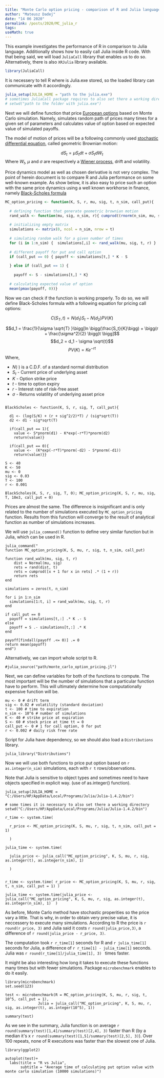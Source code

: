 ```yaml
---
title: "Monte Carlo option pricing - comparison of R and Julia languages"
author: "Mateusz Dadej"
date: "14 06 2020"
permalink: /posts/2020/MC_julia_r
tags:
useMath: true
---
```



This example investigates the performance of R in comparison to Julia language. Additionally shows how to easily call Julia inside R code. With that being said, we will load `JuliaCall` library that enables us to do so. Alternatively, there is also `XRJulia` library available. 

```R
library(JuliaCall)
```

It is necessery to tell R where is Julia.exe stored, so the loaded library can communicate with it accordingly.

```R
julia_setup(JULIA_HOME = "path to the julia.exe")
# sometimes JuliaCall package requires to also set there a working directory 
# setwd("path to the folder with julia.exe")
```


Next we will define function that price [European options](https://en.wikipedia.org/wiki/Option_style#American_and_European_options) based on Monte Carlo simulation. Namely, simulates random path of prices many times for a given set of parameters and calculates value of option based on expected value of simulated payoffs. 

The model of motion of prices will be a following commonly used [stochastic differential equation](https://en.wikipedia.org/wiki/Geometric_Brownian_motion), called geometric Brownian motion:

$$dS_t = \mu S_t dt + \sigma S_t dW_t$$
Where $W_t$, $\mu$ and $\sigma$ are respectively a [Wiener process](https://en.wikipedia.org/wiki/Wiener_process), drift and volatility.

Price dynamics model as well as chosen derivative is not very complex. The point of herein document is to compare R and Julia performance on some well-known example. As show below, it is also easy to price such an option with the same price dynamics using a well known workhorse in finance, namely [Black-Scholes formula](https://en.wikipedia.org/wiki/Black%E2%80%93Scholes_model#Black%E2%80%93Scholes_formula)


```R
MC_option_pricing <- function(K, S, r, mu, sig, t, n_sim, call_put){
  
  # defining function that generate geometric brownian motion
  rand_walk <- function(mu, sig, n_sim, r){ cumprod((rnorm(n_sim, mu, sig) + 1)/(r + 1)) }
  
  # initializing empty matrix
  simulations <- matrix(0, ncol = n_sim, nrow = t)
  
  # simulating random walk for a given number of times
  for (i in 1:n_sim) {  simulations[,i] <- rand_walk(mu, sig, t, r) }
  
  # different payoff for put and call option
  if (call_put == 0) { payoff <- simulations[t,] * K - S
    
  } else if (call_put == 1) {
    
    payoff <- S - simulations[t,] * K}
  
  # calculating expected value of option
  mean(pmax(payoff, 0))}
```

Now we can check if the function is working properly. To do so, we will define Black-Scholes formula with a following equation for pricing call options:

$$ C(S_T, t) = N(d_1)S_t - N(d_2)PV(K)$$


$$d_1 = \frac{1}{\sigma \sqrt{T} }\bigg[ln \bigg(\frac{S_t}{K}\bigg) + \bigg(r + \frac{\sigma^2}{2} \bigg)t \bigg]$$
$$d_2 = d_1 - \sigma \sqrt{t}$$
$$PV(K) = Ke^{-rt}$$
Where,

* $N(\cdot)$ is a C.D.F. of a standard normal distribution
* $S_t$ - Current price of underlying asset
* $K$ - Option strike price
* $t$ - time to option expiry
* $r$ - Interest rate of risk-free asset
* $\sigma$ - Returns volatility of underlying asset price

```{r }

BlackScholes <- function(K, S, r, sig, T, call_put){
  
  d1 <- (log(S/K) + (r + sig^2/2)*T) / (sig*sqrt(T))
  d2 <- d1 - sig*sqrt(T)
  
  if(call_put == 1){
    value <- S*pnorm(d1) - K*exp(-r*T)*pnorm(d2)
    return(value)}
  
  if(call_put == 0){
    value <-  (K*exp(-r*T)*pnorm(-d2) - S*pnorm(-d1))
    return(value)}}

S <- 40
K <- 50
mu <- 0
sig <- 0.03
T <- 100
r <- 0.001

BlackScholes(K, S, r, sig, T, 0); MC_option_pricing(K, S, r, mu, sig, T, 10e3, call_put = 0)

```
Prices are almost the same. The difference is insignificant and is only related to the number of simulations executed by `MC_option_pricing` function. Results from this function will converge to the result of analytical function as number of simulations increases. 

We will use `julia_command()` function to define very similar function but in Julia, which can be used in R.

```{r, message=FALSE, warning=FALSE}
julia_command("
function MC_option_pricing(K, S, mu, r, sig, t, n_sim, call_put)
              
function rand_walk(mu, sig, t, r)
    dist = Normal(mu, sig)
    rets = rand(dist, t)
    rets = cumprod([x + 1 for x in rets] .* (1 + r)) 
    return rets
end

simulations = zeros(t, n_sim)

for i in 1:n_sim
  simulations[1:t, i] = rand_walk(mu, sig, t, r)
end

if call_put == 0
  payoff = simulations[t,:] .* K .- S
else
  payoff = S .- simulations[t,:] .* K
end

payoff[findall(payoff .<= 0)] .= 0
return mean(payoff)
end")

```
Alternatively, we can import whole script to R.

```{r}
#julia_source("path/monte_carlo_option_pricing.jl")
```

Next, we can define variables for both of the functions to compute. The most important will be the number of simulations that a particular function have to perform. This will ultimately determine how computationally expensive function will be.

```{r}
mu <- 0 # drift term
sig <- 0.02 # volatility (standard deviation)
t <- 100 # time to expiration
n_sim <- 10^6 # number of simulations
K <- 40 # strike price at expiration
S <- 60 # stock price at time tt = 0
call_put <- 0 # 1 for call option, 0 for put
r <- 0.002 # daily risk free rate 
```

Script for Julia have dependency, so we should also load a `Distributions` library.

```{r}
julia_library("Distributions")
```

Now we will use both functions to price put option based on `r as.integer(n_sim)` simulations, each with `r t` rows/observations.

Note that Julia is sensitive to object types and sometimes need to have objects specified in explicit way. (use of as.integer() function).

```{r echo = FALSE}
julia_setup(JULIA_HOME = "C:/Users/HP/AppData/Local/Programs/Julia/Julia-1.4.2/bin")

# some times it is necessary to also set there a working directory
setwd("C:/Users/HP/AppData/Local/Programs/Julia/Julia-1.4.2/bin")

r_time <- system.time(
  
  r_price <- MC_option_pricing(K, S, mu, r, sig, t, n_sim, call_put = 1)
  
  )

julia_time <- system.time(
  
  julia_price <- julia_call("MC_option_pricing", K, S, mu, r, sig, as.integer(t), as.integer(n_sim), 1)
  
  )

```

```{r eval = FALSE}

r_time <- system.time( r_price <- MC_option_pricing(K, S, mu, r, sig, t, n_sim, call_put = 1) )

julia_time <- system.time(julia_price <- julia_call("MC_option_pricing", K, S, mu, r, sig, as.integer(t), as.integer(n_sim), 1)  )

```

As before, Monte Carlo method have stochastic properities so the price vary a little. That is why, in order to obtain very precise value, it is neccessery to execute many simulations. According to R the price is `r round(r_price, 3)` and Julia said it costs `r round(julia_price,3)`, a difference of `r round(julia_price - r_price, 3)`. 

The computation took `r r_time[1]` seconds for R and `r julia_time[1]` seconds for Julia, a difference of `r r_time[1] - julia_time[1]` seconds. Julia was `r round(r_time[1]/julia_time[1], 3) ` times faster.

It might be also interesting how long it takes to execute these functions many times but with fewer simulations. Package `microbenchmark` enables to do it easily.

```{r}
library(microbenchmark)
set.seed(123)

test <- microbenchmark(R = MC_option_pricing(K, S, mu, r, sig, t, 10^5, call_put = 1),
               Julia = julia_call("MC_option_pricing", K, S, mu, r, sig, as.integer(t), as.integer(10^5), 1))

summary(test)
```

As we see in the summary, Julia function is on average `r round(summary(test)[1,4]/summary(test)[2,4], 3)` faster than R (by a median it's x `r round(summary(test)[1,5]/summary(test)[2,5], 3)`). Over 100 repeats, none of R executions was faster than the slowest one of Julia. 

```{r, message=FALSE}
library(ggplot2)

autoplot(test)+
  labs(title = "R vs Julia", 
       subtitle = "Average time of calculating put option value with monte carlo simulation (10000 simulations)")
```